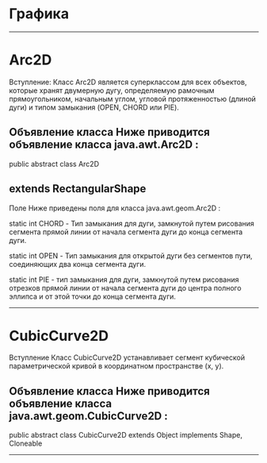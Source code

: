 # Графика
-------------------------------------
# Arc2D

Вступление:
Класс Arc2D является суперклассом для всех объектов, которые хранят двумерную дугу, определяемую рамочным прямоугольником, начальным углом, угловой протяженностью (длиной дуги) и типом замыкания (OPEN, CHORD или PIE).

Объявление класса
Ниже приводится объявление класса java.awt.Arc2D :
------------------------

public abstract class Arc2D

   extends RectangularShape
----------------------------
Поле
Ниже приведены поля для класса java.awt.geom.Arc2D :

static int CHORD - Тип замыкания для дуги, замкнутой путем рисования сегмента прямой линии от начала сегмента дуги до конца сегмента дуги.

static int OPEN - Тип замыкания для открытой дуги без сегментов пути, соединяющих два конца сегмента дуги.

static int PIE - тип замыкания для дуги, замкнутой путем рисования отрезков прямой линии от начала сегмента дуги до центра полного эллипса и от этой точки до конца сегмента дуги.

-------------------------------------
# CubicCurve2D

Вступление
Класс CubicCurve2D устанавливает сегмент кубической параметрической кривой в координатном пространстве (x, y).

Объявление класса
Ниже приводится объявление класса java.awt.geom.CubicCurve2D :
------------------------
public abstract class CubicCurve2D
   extends Object
      implements Shape, Cloneable
      
-------------------------------------
